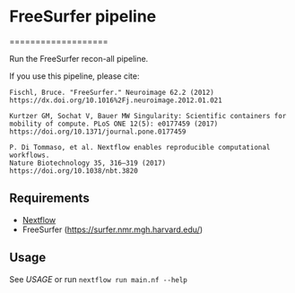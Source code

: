 # FreeSurfer pipeline
===================

Run the FreeSurfer recon-all pipeline.

If you use this pipeline, please cite:

```
Fischl, Bruce. "FreeSurfer." Neuroimage 62.2 (2012)
https://dx.doi.org/10.1016%2Fj.neuroimage.2012.01.021

Kurtzer GM, Sochat V, Bauer MW Singularity: Scientific containers for
mobility of compute. PLoS ONE 12(5): e0177459 (2017)
https://doi.org/10.1371/journal.pone.0177459

P. Di Tommaso, et al. Nextflow enables reproducible computational workflows.
Nature Biotechnology 35, 316–319 (2017) https://doi.org/10.1038/nbt.3820
```

Requirements
------------

- [Nextflow](https://www.nextflow.io)
- FreeSurfer (https://surfer.nmr.mgh.harvard.edu/)

Usage
-----

See *USAGE* or run `nextflow run main.nf --help`